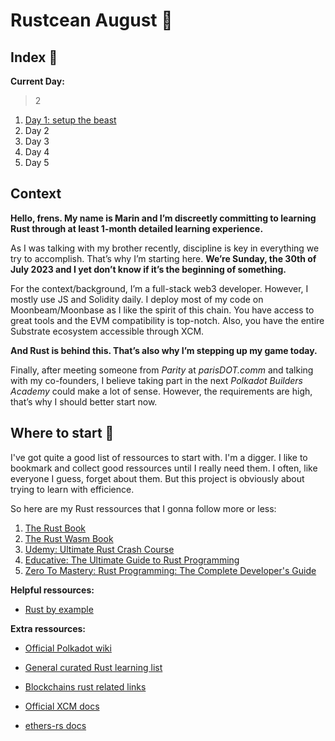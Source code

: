 # Rustcean August 🦀

## Index 🫡

**Current Day:**
> 2

 1. [Day 1: setup the beast](/posts/1.md)
 2. Day 2
 3. Day 3
 4. Day 4
 5. Day 5

## Context

**Hello, frens. My name is Marin and I’m discreetly committing to learning Rust through at least 1-month detailed learning experience.**

As I was talking with my brother recently, discipline is key in everything we try to accomplish. That’s why I’m starting here. **We’re Sunday, the 30th of July 2023 and I yet don’t know if it’s the beginning of something.**

For the context/background, I’m a full-stack web3 developer. However, I mostly use JS and Solidity daily. I deploy most of my code on Moonbeam/Moonbase as I like the spirit of this chain. You have access to great tools and the EVM compatibility is top-notch. Also, you have the entire Substrate ecosystem accessible through XCM.

**And Rust is behind this. That’s also why I’m stepping up my game today.**

Finally, after meeting someone from _Parity_ at _parisDOT.comm_ and talking with my co-founders, I believe taking part in the next _Polkadot Builders Academy_ could make a lot of sense. However, the requirements are high, that’s why I should better start now.

## Where to start 👀

I've got quite a good list of ressources to start with. I'm a digger. I like to bookmark and collect good ressources until I really need them. I often, like everyone I guess, forget about them.
But this project is obviously about trying to learn with efficience.

So here are my Rust ressources that I gonna follow more or less:

1) [The Rust Book](https://cwcmy04.na1.hubspotlinks.com/Ctc/I6+113/cWcMY04/VVBZhr8TdrFtW14Hskx1yL1ghW1sXT7r4WQT9bN5l4bjp3q8_QV1-WJV7CgBjxW504CnP6SGrw6N4NvpWZNVVTZW2nm8622tlh9LW99Sdkd7_Q50LW566V6G6TqLLQW80bkj21FhsdSW6BfqL14HCJssW3SFcvc2KdlD0W71MBcP7tWstyW7PHg3D8WvZS3Vmq1qJ3WJgVkW62dkBZ5vQWBbW4_rTLZ8Vs21JW8rBpCH7RWD5XW1P9G9F1KnbkMW4jFRwb7tjhLCN5xb9lNN4cm8W6J2cHf28SdBMN3lz3lvvl4nLN2jLjMcB9p2zVT6K6q7ZKlyCW8lg3ch5V10kP3q4q1)
2) [The Rust Wasm Book](https://cwcmy04.na1.hubspotlinks.com/Ctc/I6+113/cWcMY04/VVBZhr8TdrFtW14Hskx1yL1ghW1sXT7r4WQT9bN5l4bjp3q8_QV1-WJV7CgLl-W7rRDpm1Rg1qMW6VXyHK3w1DtgW96411W6X9xG3W3FMqdV2dZkv9W86_jnV1rtvTtW7kcW666kN7jxVKqGJk4_KYMSW8tNBLp95c8tzW92RdLT2pw8tjW8BS1kn6rhv9TW1NPQ-H2Kj_RQW1J1yhc2nQWPlW3LrPmX695pfKVX2F1d4Srb07W73D70F6cg6kPV15hxz2LJtgXW5zHZsR4f1_b1W5K7k2r8B3h5JW2kCM0q45BtGzW2wTFSf8RFclCW9dQvPW6FhwllN4mp3XmsfZjP3h381)
3) [Udemy: Ultimate Rust Crash Course](https://cwcmy04.na1.hubspotlinks.com/Ctc/I6+113/cWcMY04/VVBZhr8TdrFtW14Hskx1yL1ghW1sXT7r4WQT9bN5l4bj_3q90pV1-WJV7CgTlvW63Y7p54c-2bKV9fG3Y7QNYXZW6xR8KJ9f1zG2W6VB0MQ8S0NT_W2rGdLQ4tKSmGN3r0XD2MXd25W1tKvff83vHqSW3D6gjk5fHKttW3Db8wR7_zY0TN3LlvyYtd_XkW33nFfH1CwPFvW99wdBR6c5RMPW2sQtfB8_H2GLW3x-vnL4GXgBPW5jfqD04glmHQW6JZyCX9kzgMWW1N8Cr99l_bXNW6Gp0-46-300tW2F5kz-1wF-qlN1Zz9XYlbZGwW1y0y7w8-gztsW7jSYHk395353VTJ4FM6xKQq8VRWRG-1k2g_PW677vjH3_JvcXVGVY2f12yVN03k-01)
4) [Educative: The Ultimate Guide to Rust Programming](https://cwcmy04.na1.hubspotlinks.com/Ctc/I6+113/cWcMY04/VVBZhr8TdrFtW14Hskx1yL1ghW1sXT7r4WQT9bN5l4bj_3q90pV1-WJV7CgPptV4XQkg2nRrZGW5Bxsn_2QZCLXW2zNGll8qnG13W1vKfls9cFCw9W5ThzcV5ysgdqW52NLlX8jKPnGW9lDxPx7Pys_4W1lfGFw9cYpZ7N49m1pgTM3wPW2-GZh51fvZ2vW5Mn9zS6qHTkmVkwNCf8DzCPbW1JWY5c7w591XW1cKZ2K2PJKGsM_SJf0GcXQ3W84ZwGj7Sj90WN1zjR1vPpSZqW1zBmMT7x4q5cW1ZpHgD390p2qW5kncsv326XL9W8md8PT5Ks_pPW55JFVb3L4M0vW1VH79k3H60MmW2cfBVf1-mfBWW7spyZZ49MQp_W1C_4tG19kvtP29d1)
5) [Zero To Mastery: Rust Programming: The Complete Developer's Guide](https://cwcmy04.na1.hubspotlinks.com/Ctc/I6+113/cWcMY04/VVBZhr8TdrFtW14Hskx1yL1ghW1sXT7r4WQT9bN5l4bjJ3q905V1-WJV7CgTydN5-LFcTw1nBdW3gfLF76YBLL1W3HgSbm6BTNfxW3Nb6NB2tST_wW8GWW_Y7ml9MpVvMh8G7mHNxyW7tpzKr710tc8W4KQRBv444K7YW8QHy2P7K477yW3NT7sF6PDjVGW3nnRv73ZP0qTW4X0K9q3tH5RZV5wjcr8GD8TdW4NygSB7wT0ZmW7sjwW91P84krW934hHx8lQH3hW8WL51j3y58PdW3T6k3p1ZMLzPVQrGsN8Mm2KNW6HWCQP7X5m2NW2Xlbyj7XPt07W3dfLXf33dz2CW69tVQy4SbFw_N55mpBVykn8Z35sN1)

**Helpful ressources:**

- [Rust by example](https://doc.rust-lang.org/rust-by-example/)

**Extra ressources:**

- [Official Polkadot wiki](https://wiki.polkadot.network/docs/build-guide)

- [General curated Rust learning list](https://github.com/ctjhoa/rust-learning)

- [Blockchains rust related links](https://github.com/rust-in-blockchain/awesome-blockchain-rust)

- [Official XCM docs](https://paritytech.github.io/xcm-docs/)

- [ethers-rs docs](https://www.gakonst.com/ethers-rs/)
